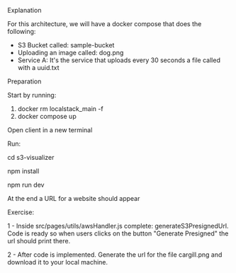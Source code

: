 
Explanation 

For this architecture, we will have a docker compose that does the following:
- S3 Bucket called: sample-bucket
- Uploading an image called: dog.png
- Service A: It's the service that uploads every 30 seconds a file called with a uuid.txt

Preparation 

Start by running:

1. docker rm localstack_main -f
2. docker compose up 

Open client in a new terminal

Run:

cd s3-visualizer

npm install

npm run dev

At the end a URL for a website should appear 


Exercise:

1 - Inside src/pages/utils/awsHandler.js complete: generateS3PresignedUrl.
Code is ready so when users clicks on the button "Generate Presigned" the url should print there. 

2 - After code is implemented. Generate the url for the file cargill.png and download it to your local machine.
